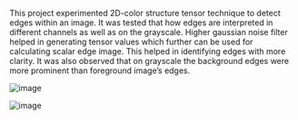 This project experimented 2D-color structure tensor technique to detect edges within an image. It was tested that how edges are interpreted in different channels as well as on the grayscale. Higher gaussian noise filter helped in generating tensor values which further can be used for calculating scalar edge image. This helped in identifying edges with more clarity. It was also observed that on grayscale the background edges were more prominent than foreground image’s edges.

![image](https://github.com/baddy29/computer-vision/assets/29422882/9dad1b3e-13f7-4e66-b4ba-a413e1c9ab12)

![image](https://github.com/baddy29/computer-vision/assets/29422882/370aa05c-ebd4-4d92-82ad-3ab90382c847)
